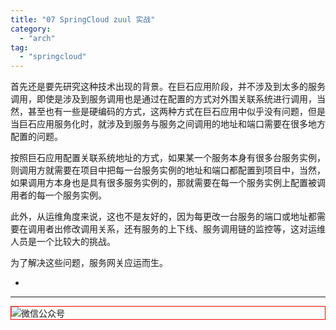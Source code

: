 ```yaml
---
title: "07 SpringCloud zuul 实战"
category:
  - "arch"
tag:
  - "springcloud"
---
```




首先还是要先研究这种技术出现的背景。在巨石应用阶段，并不涉及到太多的服务调用，即使是涉及到服务调用也是通过在配置的方式对外围关联系统进行调用，当然，甚至也有一些是硬编码的方式，这两种方式在巨石应用中似乎没有问题，但是当巨石应用服务化时，就涉及到服务与服务之间调用的地址和端口需要在很多地方配置的问题。

按照巨石应用配置关联系统地址的方式，如果某一个服务本身有很多台服务实例，则调用方就需要在项目中把每一台服务实例的地址和端口都配置到项目中，当然，如果调用方本身也是具有很多服务实例的，那就需要在每一个服务实例上配置被调用者的每一个服务实例。

此外，从运维角度来说，这也不是友好的，因为每更改一台服务的端口或地址都需要在调用者出修改调用关系，还有服务的上下线、服务调用链的监控等，这对运维人员是一个比较大的挑战。

为了解决这些问题，服务网关应运而生。









-
---

<img style="border:1px red solid; display:block; margin:0 auto;" src="https://tianqingxiaozhu.oss-cn-shenzhen.aliyuncs.com/img/qrcode.jpg" alt="微信公众号" />

